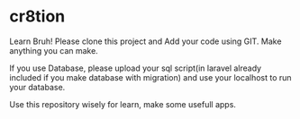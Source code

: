 # cr8tion
Learn Bruh!
Please clone this project and Add your code using GIT.
Make anything you can make.

If you use Database, please upload your sql script(in laravel already included if you make database with migration) and use your localhost to run your database. 

Use this repository wisely for learn, make some usefull apps.
